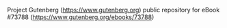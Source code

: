 Project Gutenberg (https://www.gutenberg.org) public repository for eBook #73788 (https://www.gutenberg.org/ebooks/73788)
